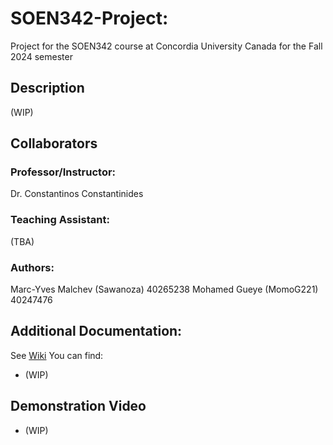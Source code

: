 # SOEN342-Project:
Project for the SOEN342 course at Concordia University Canada for the Fall 2024 semester

## Description
(WIP)

## Collaborators
### Professor/Instructor:
Dr. Constantinos Constantinides

### Teaching Assistant:
(TBA)

### Authors:
Marc-Yves Malchev (Sawanoza) 40265238
Mohamed Gueye (MomoG221) 40247476 

## Additional Documentation:
See [Wiki]()
You can find:
- (WIP)

## Demonstration Video
- (WIP)
